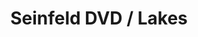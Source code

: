 ---
ee_id: '4119'
site: '1'
type: '2'
url: 2013-193-seinfeld-dvd-lakes
title: Seinfeld DVD / Lakes
year: '2013'
display_year: '2013'
medium: 1920x1080 H.264/MPEG-4 Part 10 looped digital file (from ​lossless ​Quicktime
  Animation master), media player, 70” flatscreen, armature, various cables
dims: 79 x 36.5 x 11 inches
pitch:
ps:
live_url:
related:
youtube:
related_code:
imgs: seinfeld-lakes-2013-193-install-Heart-01-database-SM.jpg
subheading:
download:
add_credit:
add_credits:
commission:
layout: things-i-made
---